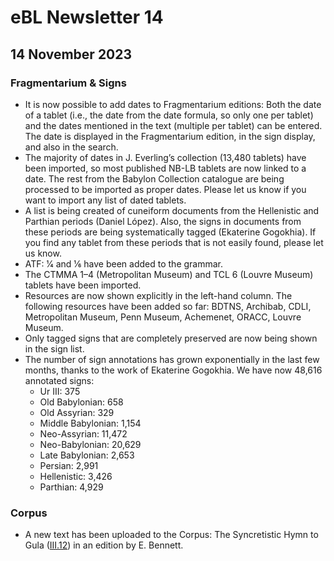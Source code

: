 # eBL Newsletter 14

## 14 November 2023

### Fragmentarium & Signs

- It is now possible to add dates to Fragmentarium editions: Both the date of a tablet
  (i.e., the date from the date formula, so only one per tablet) and the dates mentioned
  in the text (multiple per tablet) can be entered. The date is displayed in the
  Fragmentarium edition, in the sign display, and also in the search.
- The majority of dates in J. Everling’s collection (13,480 tablets) have been imported,
  so most published NB-LB tablets are now linked to a date. The rest from the Babylon
  Collection catalogue are being processed to be imported as proper dates. Please let us
  know if you want to import any list of dated tablets.
- A list is being created of cuneiform documents from the Hellenistic and Parthian
  periods (Daniel López). Also, the signs in documents from these periods are being
  systematically tagged (Ekaterine Gogokhia). If you find any tablet from these periods
  that is not easily found, please let us know.
- ATF: 1⁄4 and 1⁄6 have been added to the grammar.
- The CTMMA 1–4 (Metropolitan Museum) and TCL 6 (Louvre Museum) tablets have been
  imported.
- Resources are now shown explicitly in the left-hand column. The following resources
  have been added so far: BDTNS, Archibab, CDLI, Metropolitan Museum, Penn Museum,
  Achemenet, ORACC, Louvre Museum.
- Only tagged signs that are completely preserved are now being shown in the sign list.
- The number of sign annotations has grown exponentially in the last few months, thanks
  to the work of Ekaterine Gogokhia. We have now 48,616 annotated signs:
  - Ur III: 375
  - Old Babylonian: 658
  - Old Assyrian: 329
  - Middle Babylonian: 1,154
  - Neo-Assyrian: 11,472
  - Neo-Babylonian: 20,629
  - Late Babylonian: 2,653
  - Persian: 2,991
  - Hellenistic: 3,426
  - Parthian: 4,929

### Corpus

- A new text has been uploaded to the Corpus: The Syncretistic Hymn to Gula
  ([III.12](https://www.ebl.lmu.de/corpus/L/3/12)) in an edition by E. Bennett.
